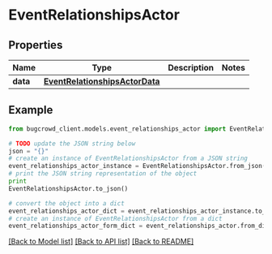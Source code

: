 # EventRelationshipsActor


## Properties

Name | Type | Description | Notes
------------ | ------------- | ------------- | -------------
**data** | [**EventRelationshipsActorData**](EventRelationshipsActorData.md) |  | 

## Example

```python
from bugcrowd_client.models.event_relationships_actor import EventRelationshipsActor

# TODO update the JSON string below
json = "{}"
# create an instance of EventRelationshipsActor from a JSON string
event_relationships_actor_instance = EventRelationshipsActor.from_json(json)
# print the JSON string representation of the object
print
EventRelationshipsActor.to_json()

# convert the object into a dict
event_relationships_actor_dict = event_relationships_actor_instance.to_dict()
# create an instance of EventRelationshipsActor from a dict
event_relationships_actor_form_dict = event_relationships_actor.from_dict(event_relationships_actor_dict)
```
[[Back to Model list]](../README.md#documentation-for-models) [[Back to API list]](../README.md#documentation-for-api-endpoints) [[Back to README]](../README.md)


